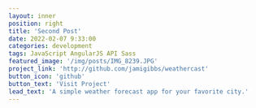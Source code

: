 ```yaml
---
layout: inner
position: right
title: 'Second Post'
date: 2022-02-07 9:33:00
categories: development
tags: JavaScript AngularJS API Sass
featured_image: '/img/posts/IMG_8239.JPG'
project_link: 'http://github.com/jamigibbs/weathercast'
button_icon: 'github'
button_text: 'Visit Project'
lead_text: 'A simple weather forecast app for your favorite city.'
---
```


